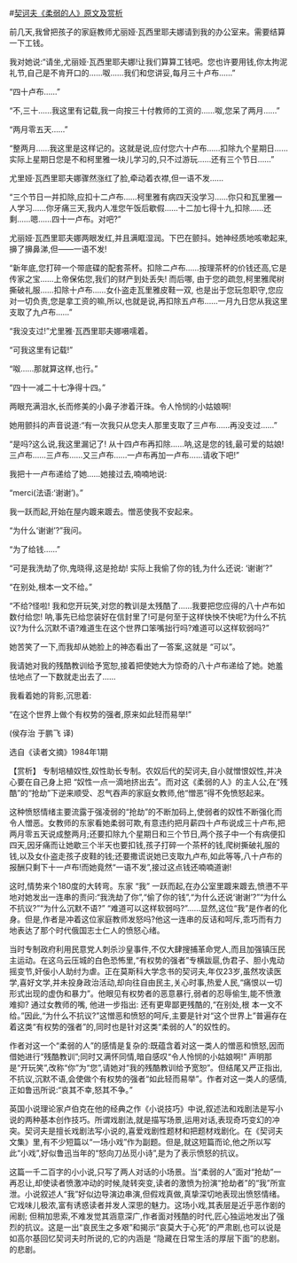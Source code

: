 #[契诃夫《柔弱的人》原文及赏析](https://www.vrrw.net/wx/15592.html)

前几天,我曾把孩子的家庭教师尤丽娅·瓦西里耶夫娜请到我的办公室来。需要结算一下工钱。

我对她说:“请坐,尤丽娅·瓦西里耶夫娜!让我们算算工钱吧。您也许要用钱,你太拘泥礼节,自己是不肯开口的……呶……我们和您讲妥,每月三十卢布……”

“四十卢布……”

“不,三十……我这里有记载,我一向按三十付教师的工资的……呶,您呆了两月……”

“两月零五天……”

“整两月……我这里是这样记的。这就是说,应付您六十卢布……扣除九个星期日……实际上星期日您是不和柯里雅一块儿学习的,只不过游玩……还有三个节日……”

尤里娅·瓦西里耶夫娜骤然涨红了脸,牵动着衣襟,但一语不发……

“三个节日一并扣除,应扣十二卢布……柯里雅有病四天没学习……你只和瓦里雅一人学习……你牙痛三天,我内人准您午饭后歇假……十二加七得十九,扣除……还剩……嗯……四十一卢布。对吧?”

尤丽娅·瓦西里耶夫娜两眼发红,并且满眶湿润。下巴在颤抖。她神经质地咳嗽起来,擤了擤鼻涕,但——一语不发!

“新年底,您打碎一个带底碟的配套茶杯。扣除二卢布……按理茶杯的价钱还高,它是传家之宝……上帝保佑您,我们的财产到处丢失! 而后哪, 由于您的疏忽,柯里雅爬树撕破礼服……扣除十卢布……女仆盗走瓦里雅皮鞋一双, 也是出于您玩忽职守,您应对一切负责,您是拿工资的嘛,所以,也就是说,再扣除五卢布……一月九日您从我这里支取了九卢布……”

“我没支过!”尤里雅·瓦西里耶夫娜嗫嚅着。

“可我这里有记载!”

“呶……那就算这样,也行。”

“四十一减二十七净得十四。”

两眼充满泪水,长而修美的小鼻子渗着汗珠。令人怜悯的小姑娘啊!

她用颤抖的声音说道:“有一次我只从您夫人那里支取了三卢布……再没支过……”

“是吗?这么说,我这里漏记了! 从十四卢布再扣除……呐,这是您的钱,最可爱的姑娘! 三卢布……三卢布……又三卢布……一卢布再加一卢布……请收下吧!”

我把十一卢布递给了她……她接过去,喃喃地说:

“merci(法语:‘谢谢’)。”

我一跃而起,开始在屋内踱来踱去。憎恶使我不安起来。

“为什么‘谢谢’?”我问。

“为了给钱……”

“可是我洗劫了你,鬼晓得,这是抢劫! 实际上我偷了你的钱,为什么还说: ‘谢谢’?”

“在别处,根本一文不给。”

“不给?怪啦! 我和您开玩笑,对您的教训是太残酷了……我要把您应得的八十卢布如数付给您! 呐,事先已给您装好在信封里了!可是何至于这样快怏不快呢?为什么不抗议?为什么沉默不语?难道生在这个世界口笨嘴拙行吗?难道可以这样软弱吗?”

她苦笑了一下,而我却从她脸上的神态看出了一答案,这就是 “可以”。

我请她对我的残酷教训给予宽恕,接着把使她大为惊奇的八十卢布递给了她。她羞怯地点了一下数就走出去了……

我看着她的背影,沉思着:

“在这个世界上做个有权势的强者,原来如此轻而易举!”

(侯存治 于鹏飞 译)

选自《读者文摘》1984年1期



【赏析】 专制培植奴性,奴性助长专制。农奴后代的契诃夫,自小就憎恨奴性,并决心要在自己身上把 “奴性一点一滴地挤出去”。而对这《柔弱的人》的主人公,在“残酷”的“抢劫”下逆来顺受、忍气吞声的家庭女教师,他“憎恶”得不免愤怒起来。

这种愤怒情绪主要流露于强凌弱的“抢劫”的不断加码上,使弱者的奴性不断强化而令人憎恶。女教师的东家看她柔弱可欺,有意违约把月薪四十卢布说成三十卢布,把两月零五天说成整两月;还要扣除九个星期日和三个节日,两个孩子中一个有病便扣四天,因牙痛而让她歇三个半天也要扣钱,孩子打碎一个茶杯的钱,爬树撕破礼服的钱,以及女仆盗走孩子皮鞋的钱;还要撒谎说她已支取九卢布,如此等等,八十卢布的报酬只剩下十一卢布!而她竟然“一语不发”,接过这点钱还喃喃道谢!

这时,情势来个180度的大转弯。东家 “我” 一跃而起,在办公室里踱来踱去,愤懑不平地对她发出一连串的责问:“我洗劫了你”,“偷了你的钱”,“为什么还说‘谢谢’?”“为什么不抗议?”“为什么沉默不语?” “难道可以这样软弱吗?”……显然,这位“我”是作者的化身。但是,作者是冲着这位家庭教师发怒吗?他这一连串的反诘和呵斥,乖巧而有力地表达了那个时代俄国志士仁人的愤怒心绪。

当时专制政府利用民意党人刺杀沙皇事件,不仅大肆搜捕革命党人,而且加强镇压民主运动。在这乌云压城的白色恐怖里,“有权势的强者”专横跋扈,伪君子、胆小鬼动摇变节,奸佞小人助纣为虐。正在莫斯科大学念书的契诃夫,年仅23岁,虽然攻读医学,喜好文学,并未投身政治活动,却向往自由民主,关心时事,热爱人民,“痛恨以一切形式出现的虚伪和暴力”。他眼见有权势者的恶意暴行,弱者的忍辱偷生,能不愤激难抑? 通过女教师的嘴, 他进一步指出: 还有更卑鄙更残酷的,“在别处,根 本一文不给。”因此,“为什么不抗议?”这憎恶和愤怒的呵斥,主要是针对“这个世界上”普遍存在着这类“有权势的强者”的,同时也是针对这类“柔弱的人”的奴性的。

作者对这一个“柔弱的人”的感情是复杂的:既蕴含着对这一类人的憎恶和愤怒,因而借她进行“残酷教训”;同时又满怀同情,暗自感叹“令人怜悯的小姑娘啊!” 声明那是“开玩笑”,改称“你”为“您”,请她对“我的残酷教训给予宽恕”。但结尾又严正指出,不抗议,沉默不语,会使做个有权势的强者“如此轻而易举”。作者对这一类人的感情,正如鲁迅所说:“哀其不幸,怒其不争。”

英国小说理论家卢伯克在他的经典之作《小说技巧》中说,叙述法和戏剧法是写小说的两种基本创作技巧。所谓戏剧法,就是描写场景,运用对话,表现奇巧变幻的冲突。契诃夫是擅长戏剧法写小说的,喜爱戏剧性题材和把题材戏剧化。在《契诃夫文集》里,有不少短篇以“一场小戏”作为副题。但是,就这短篇而论,他之所以写此“小戏”,好似鲁迅当年的“怒向刀丛觅小诗”,是为了表示愤怒的抗议。

这篇一千二百字的小小说,只写了两人对话的小场景。当“柔弱的人”面对“抢劫”一再忍让,却使读者愤激冲动的时候,陡转突变,读者的激愤为扮演“抢劫者”的“我”所宣泄。小说叙述人“我”好似边导演边串演,但假戏真做,真挚深切地表现出愤怒情绪。它戏味儿极浓,富有诱惑读者并发人深思的魅力。这场小戏,其表层是近乎恶作剧的闹剧; 但稍加思索,不难发觉其涵意深广,作者面对残酷的时代,匠心独运地发出了强烈的抗议。这是一出“哀民生之多艰”和揭示“哀莫大于心死”的严肃剧,也可以说是如高尔基回忆契诃夫时所说的,它的内涵是 “隐藏在日常生活的厚层下面”的悲剧。的悲剧。

